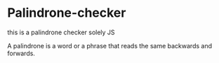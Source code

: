 # Palindrone-checker

this is a palindrone checker solely JS

A palindrone is a word or a phrase that reads the same backwards and forwards.
